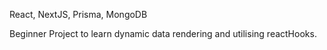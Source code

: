 React, NextJS, Prisma, MongoDB 

Beginner Project to learn dynamic data rendering and utilising reactHooks.
